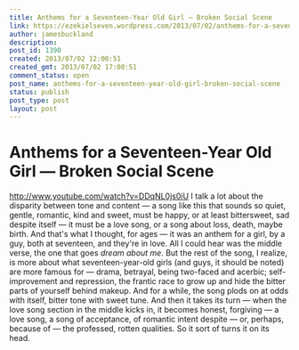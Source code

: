 ```yaml
---
title: Anthems for a Seventeen-Year Old Girl — Broken Social Scene
link: https://ezekielseven.wordpress.com/2013/07/02/anthems-for-a-seventeen-year-old-girl-broken-social-scene/
author: jamesbuckland
description: 
post_id: 1390
created: 2013/07/02 12:00:51
created_gmt: 2013/07/02 17:00:51
comment_status: open
post_name: anthems-for-a-seventeen-year-old-girl-broken-social-scene
status: publish
post_type: post
layout: post
---
```


# Anthems for a Seventeen-Year Old Girl — Broken Social Scene

http://www.youtube.com/watch?v=DDqNL0js0iU I talk a lot about the disparity between tone and content — a song like this that sounds so quiet, gentle, romantic, kind and sweet, must be happy, or at least bittersweet, sad despite itself — it must be a love song, or a song about loss, death, maybe birth. And that's what I thought, for ages — it was an anthem for a girl, by a guy, both at seventeen, and they're in love. All I could hear was the middle verse, the one that goes _dream about me_. But the rest of the song, I realize, is more about what seventeen-year-old girls (and guys, it should be noted) are more famous for — drama, betrayal, being two-faced and acerbic; self-improvement and repression, the frantic race to grow up and hide the bitter parts of yourself behind makeup. And for a while, the song plods on at odds with itself, bitter tone with sweet tune. And then it takes its turn — when the love song section in the middle kicks in, it becomes honest, forgiving — a love song, a song of acceptance, of romantic intent despite — or, perhaps, because of — the professed, rotten qualities. So it sort of turns it on its head.